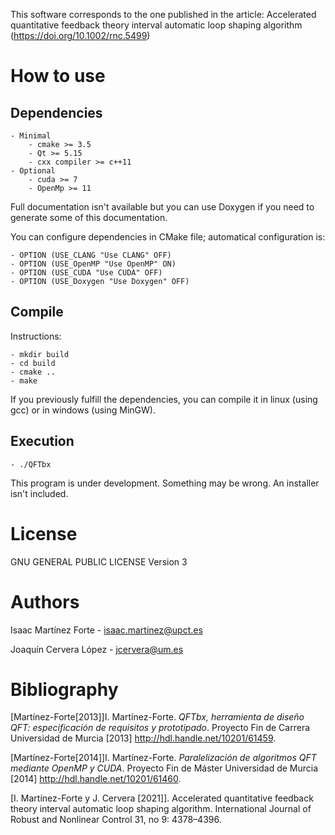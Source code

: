 This software corresponds to the one published in the article: Accelerated quantitative feedback theory interval automatic loop shaping algorithm (https://doi.org/10.1002/rnc.5499)


# How to use

## Dependencies

	- Minimal
		- cmake >= 3.5
		- Qt >= 5.15
		- cxx compiler >= c++11
	- Optional
		- cuda >= 7
		- OpenMp >= 11


Full documentation isn't available but you can use Doxygen if you need to generate some of this documentation.

You can configure dependencies in CMake file;  automatical configuration is:

	- OPTION (USE_CLANG "Use CLANG" OFF)
	- OPTION (USE_OpenMP "Use OpenMP" ON)
	- OPTION (USE_CUDA "Use CUDA" OFF)
	- OPTION (USE_Doxygen "Use Doxygen" OFF)



## Compile

Instructions:

	- mkdir build
	- cd build
	- cmake ..
	- make

If you previously fulfill the dependencies, you can compile it in linux (using gcc) or in windows (using MinGW).

## Execution

	- ./QFTbx

This program is under development. Something may be wrong. An installer isn't included.

# License

GNU GENERAL PUBLIC LICENSE Version 3


# Authors

Isaac Martínez Forte - <isaac.martinez@upct.es>

Joaquín Cervera López - <jcervera@um.es>


# Bibliography

[Martínez-Forte[2013]]I. Martínez-Forte. *QFTbx,  herramienta  de  diseño  QFT:  especificación de requisitos y prototipado*. Proyecto Fin de Carrera Universidad de Murcia [2013] http://hdl.handle.net/10201/61459.

[Martínez-Forte[2014]]I. Martínez-Forte. *Paralelización de algoritmos QFT mediante OpenMP y CUDA*. Proyecto Fin de Máster Universidad de Murcia [2014] http://hdl.handle.net/10201/61460.

[I. Martı́nez-Forte y J. Cervera [2021]]. Accelerated quantitative feedback theory interval automatic loop shaping algorithm. International Journal of Robust and Nonlinear Control 31, no 9: 4378–4396.

